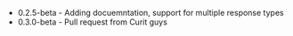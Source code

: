 * 0.2.5-beta - Adding docuemntation, support for multiple response types
* 0.3.0-beta - Pull request from Curit guys